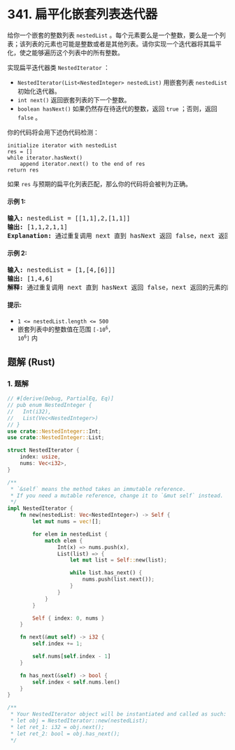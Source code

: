 # 341. 扁平化嵌套列表迭代器
给你一个嵌套的整数列表 `nestedList` 。每个元素要么是一个整数，要么是一个列表；该列表的元素也可能是整数或者是其他列表。请你实现一个迭代器将其扁平化，使之能够遍历这个列表中的所有整数。

实现扁平迭代器类 `NestedIterator` ：

* `NestedIterator(List<NestedInteger> nestedList)` 用嵌套列表 `nestedList` 初始化迭代器。
* `int next()` 返回嵌套列表的下一个整数。
* `boolean hasNext()` 如果仍然存在待迭代的整数，返回 `true` ；否则，返回 `false` 。

你的代码将会用下述伪代码检测：

```
initialize iterator with nestedList
res = []
while iterator.hasNext()
    append iterator.next() to the end of res
return res
```

如果 `res` 与预期的扁平化列表匹配，那么你的代码将会被判为正确。

#### 示例 1:
<pre>
<strong>输入:</strong> nestedList = [[1,1],2,[1,1]]
<strong>输出:</strong> [1,1,2,1,1]
<strong>Explanation:</strong> 通过重复调用 next 直到 hasNext 返回 false，next 返回的元素的顺序应该是: [1,1,2,1,1]。
</pre>

#### 示例 2:
<pre>
<strong>输入:</strong> nestedList = [1,[4,[6]]]
<strong>输出:</strong> [1,4,6]
<strong>解释:</strong> 通过重复调用 next 直到 hasNext 返回 false，next 返回的元素的顺序应该是: [1,4,6]。
</pre>

#### 提示:
* `1 <= nestedList.length <= 500`
* 嵌套列表中的整数值在范围 <code>[-10<sup>6</sup>, 10<sup>6</sup>]</code> 内

## 题解 (Rust)

### 1. 题解
```Rust
// #[derive(Debug, PartialEq, Eq)]
// pub enum NestedInteger {
//   Int(i32),
//   List(Vec<NestedInteger>)
// }
use crate::NestedInteger::Int;
use crate::NestedInteger::List;

struct NestedIterator {
    index: usize,
    nums: Vec<i32>,
}

/**
 * `&self` means the method takes an immutable reference.
 * If you need a mutable reference, change it to `&mut self` instead.
 */
impl NestedIterator {
    fn new(nestedList: Vec<NestedInteger>) -> Self {
        let mut nums = vec![];

        for elem in nestedList {
            match elem {
                Int(x) => nums.push(x),
                List(list) => {
                    let mut list = Self::new(list);

                    while list.has_next() {
                        nums.push(list.next());
                    }
                }
            }
        }

        Self { index: 0, nums }
    }

    fn next(&mut self) -> i32 {
        self.index += 1;

        self.nums[self.index - 1]
    }

    fn has_next(&self) -> bool {
        self.index < self.nums.len()
    }
}

/**
 * Your NestedIterator object will be instantiated and called as such:
 * let obj = NestedIterator::new(nestedList);
 * let ret_1: i32 = obj.next();
 * let ret_2: bool = obj.has_next();
 */
```
